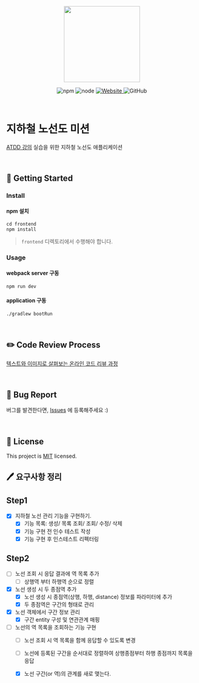 <p align="center">
    <img width="200px;" src="https://raw.githubusercontent.com/woowacourse/atdd-subway-admin-frontend/master/images/main_logo.png"/>
</p>
<p align="center">
  <img alt="npm" src="https://img.shields.io/badge/npm-%3E%3D%205.5.0-blue">
  <img alt="node" src="https://img.shields.io/badge/node-%3E%3D%209.3.0-blue">
  <a href="https://edu.nextstep.camp/c/R89PYi5H" alt="nextstep atdd">
    <img alt="Website" src="https://img.shields.io/website?url=https%3A%2F%2Fedu.nextstep.camp%2Fc%2FR89PYi5H">
  </a>
  <img alt="GitHub" src="https://img.shields.io/github/license/next-step/atdd-subway-admin">
</p>

<br>

# 지하철 노선도 미션
[ATDD 강의](https://edu.nextstep.camp/c/R89PYi5H) 실습을 위한 지하철 노선도 애플리케이션

<br>

## 🚀 Getting Started

### Install
#### npm 설치
```
cd frontend
npm install
```
> `frontend` 디렉토리에서 수행해야 합니다.

### Usage
#### webpack server 구동
```
npm run dev
```
#### application 구동
```
./gradlew bootRun
```
<br>

## ✏️ Code Review Process
[텍스트와 이미지로 살펴보는 온라인 코드 리뷰 과정](https://github.com/next-step/nextstep-docs/tree/master/codereview)

<br>

## 🐞 Bug Report

버그를 발견한다면, [Issues](https://github.com/next-step/atdd-subway-admin/issues) 에 등록해주세요 :)

<br>

## 📝 License

This project is [MIT](https://github.com/next-step/atdd-subway-admin/blob/master/LICENSE.md) licensed.



## :pen: 요구사항 정리

## Step1

- [x] 지하철 노선 관리 기능을 구현하기.
  - [x] 기능 목록: 생성/ 목록 조회/ 조회/ 수정/ 삭제
  - [x] 기능 구현 전 인수 테스트 작성
  - [x] 기능 구현 후 인스테스트 리펙터링

## Step2

- [ ] 노선 조회 시 응답 결과에 역 목록 추가
  - [ ] 상행역 부터 하행역 순으로 정렬
- [x] 노선 생성 시 두 종점역 추가
  - [x] 노선 생성 시 종점역(상행, 하행, distance) 정보를 파라미터에 추가
  - [x] 두 종점역은 구간의 형태로 관리
- [x] 노선 객체에서 구간 정보 관리
  - [x] 구간 entity 구성 및 연관관계 매핑
- [ ] 노선의 역 목록을 조회하는 기능 구현
  - [ ] 노선 조회 시 역 목록을 함께 응답할 수 있도록 변경
  - [ ] 노선에 등록된 구간을 순서대로 정렬하여 상행종점부터 하행 종점까지 목록을 응답
  - [x] 노선 구간(or 역)의 관계를 새로 맺는다.

